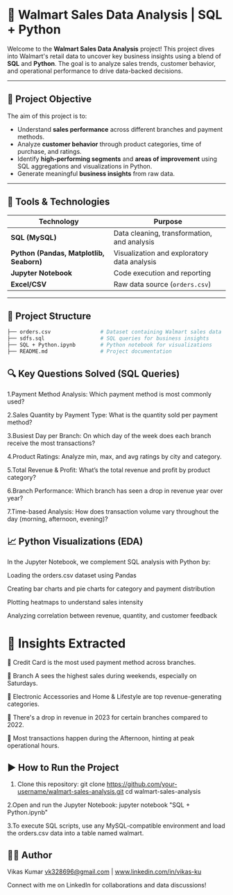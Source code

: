 # 🛒 Walmart Sales Data Analysis | SQL + Python

Welcome to the **Walmart Sales Data Analysis** project! This project dives into Walmart's retail data to uncover key business insights using a blend of **SQL** and **Python**. The goal is to analyze sales trends, customer behavior, and operational performance to drive data-backed decisions.

---

## 📌 Project Objective

The aim of this project is to:

- Understand **sales performance** across different branches and payment methods.
- Analyze **customer behavior** through product categories, time of purchase, and ratings.
- Identify **high-performing segments** and **areas of improvement** using SQL aggregations and visualizations in Python.
- Generate meaningful **business insights** from raw data.

---

## 🧰 Tools & Technologies

| Technology | Purpose |
|-----------|---------|
| **SQL (MySQL)** | Data cleaning, transformation, and analysis |
| **Python (Pandas, Matplotlib, Seaborn)** | Visualization and exploratory data analysis |
| **Jupyter Notebook** | Code execution and reporting |
| **Excel/CSV** | Raw data source (`orders.csv`) |

---

## 📂 Project Structure

```bash
├── orders.csv                # Dataset containing Walmart sales data
├── sdfs.sql                  # SQL queries for business insights
├── SQL + Python.ipynb        # Python notebook for visualizations
├── README.md                 # Project documentation
```
## 🔍 Key Questions Solved (SQL Queries)

1.Payment Method Analysis: Which payment method is most commonly used?

2.Sales Quantity by Payment Type: What is the quantity sold per payment method?

3.Busiest Day per Branch: On which day of the week does each branch receive the most transactions?

4.Product Ratings: Analyze min, max, and avg ratings by city and category.

5.Total Revenue & Profit: What’s the total revenue and profit by product category?

6.Branch Performance: Which branch has seen a drop in revenue year over year?

7.Time-based Analysis: How does transaction volume vary throughout the day (morning, afternoon, evening)?

## 📈 Python Visualizations (EDA)

In the Jupyter Notebook, we complement SQL analysis with Python by:

Loading the orders.csv dataset using Pandas

Creating bar charts and pie charts for category and payment distribution

Plotting heatmaps to understand sales intensity

Analyzing correlation between revenue, quantity, and customer feedback


# 🧠 Insights Extracted

🔸 Credit Card is the most used payment method across branches.

🔸 Branch A sees the highest sales during weekends, especially on Saturdays.

🔸 Electronic Accessories and Home & Lifestyle are top revenue-generating categories.

🔸 There's a drop in revenue in 2023 for certain branches compared to 2022.

🔸 Most transactions happen during the Afternoon, hinting at peak operational hours.

## ▶️ How to Run the Project

1. Clone this repository:
git clone https://github.com/your-username/walmart-sales-analysis.git
cd walmart-sales-analysis


2.Open and run the Jupyter Notebook:
jupyter notebook "SQL + Python.ipynb"

3.To execute SQL scripts, use any MySQL-compatible environment and load the orders.csv data into a table named walmart.



## 👨‍💻 Author
Vikas Kumar
vk328696@gmail.com | www.linkedin.com/in/vikas-ku

Connect with me on LinkedIn for collaborations and data discussions!
